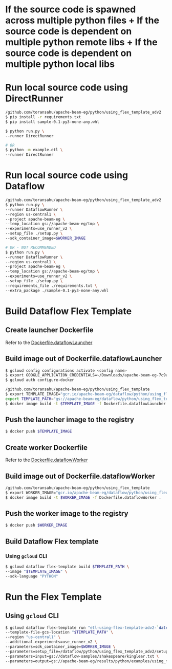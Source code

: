 # If the source code is spawned across multiple python files + If the source code is dependent on multiple python remote libs + If the source code is dependent on multiple python local libs

# Run local source code using DirectRunner

```bash
/github.com/toransahu/apache-beam-eg/python/using_flex_template_adv2
$ pip install -r requirements.txt
$ pip install sample-0.1-py3-none-any.whl

$ python run.py \
--runner DirectRunner

# OR
$ python -m example.etl \
--runner DirectRunner
```

# Run local source code using Dataflow

```bash
/github.com/toransahu/apache-beam-eg/python/using_flex_template_adv2
$ python run.py \
--runner DataflowRunner \
--region us-central1 \
--project apache-beam-eg \
--temp_location gs://apache-beam-eg/tmp \
--experiments=use_runner_v2 \
--setup_file ./setup.py \
--sdk_container_image=$WORKER_IMAGE

# OR - NOT RECOMMENDED
$ python run.py \
--runner DataflowRunner \
--region us-central1 \
--project apache-beam-eg \
--temp_location gs://apache-beam-eg/tmp \
--experiments=use_runner_v2 \
--setup_file ./setup.py \
--requirements_file ./requirements.txt \
--extra_package ./sample-0.1-py3-none-any.whl
```

# Build Dataflow Flex Template

## Create launcher Dockerfile

Refer to the [Dockerfile.dataflowLauncher](https://github.com/toransahu/apache-beam-eg/blob/master/python/using_flex_template_adv2/Dockerfile.dataflowLauncher)

## Build image out of Dockerfile.dataflowLauncher

```bash
$ gcloud config configurations activate <config name>
$ export GOOGLE_APPLICATION_CREDENTIALS=~/Downloads/apache-beam-eg-7c9aae5fbeb3.json  # Using Service Account auth
$ gcloud auth configure-docker

/github.com/toransahu/apache-beam-eg/python/using_flex_template
$ export TEMPLATE_IMAGE="gcr.io/apache-beam-eg/dataflow/python/using_flex_template_adv2/flex_template_launcher:v0.0.1" && \
export TEMPLATE_PATH="gs://apache-beam-eg/dataflow/python/using_flex_template_adv2/flex_template_launcher.json"
$ docker image build -t $TEMPLATE_IMAGE -f Dockerfile.dataflowLauncher .
```

## Push the launcher image to the registry 

```bash
$ docker push $TEMPLATE_IMAGE
```

## Create worker Dockerfile

Refer to the [Dockerfile.dataflowWorker](https://github.com/toransahu/apache-beam-eg/blob/master/python/using_flex_template_adv2/Dockerfile.dataflowWorker)

## Build image out of Dockerfile.dataflowWorker

```bash
/github.com/toransahu/apache-beam-eg/python/using_flex_template
$ export WORKER_IMAGE="gcr.io/apache-beam-eg/dataflow/python/using_flex_template_adv2/flex_template_worker:v0.0.1" && \
$ docker image build -t $WORKER_IMAGE -f Dockerfile.dataflowWorker .
```

## Push the worker image to the registry 

```bash
$ docker push $WORKER_IMAGE
```

## Build Dataflow Flex template

### Using `gcloud` CLI

```bash
$ gcloud dataflow flex-template build $TEMPLATE_PATH \
--image "$TEMPLATE_IMAGE" \
--sdk-language "PYTHON"
```

# Run the Flex Template

## Using `gcloud` CLI

```bash
$ gcloud dataflow flex-template run "etl-using-flex-template-adv2-`date +%Y%m%d-%H%M%S`" \
--template-file-gcs-location "$TEMPLATE_PATH" \
--region "us-central1" \
--additional-experiments=use_runner_v2 \
--parameters=sdk_container_image=$WORKER_IMAGE \
--parameters=setup_file=/dataflow/python/using_flex_template_adv2/setup.py \
--parameters=input=gs://dataflow-samples/shakespeare/kinglear.txt \
--parameters=output=gs://apache-beam-eg/results/python/examples/using_flex_template_adv2/output
```

